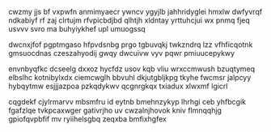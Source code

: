 cwzmy jjs bf vxpwfn anmimyaecr ywncv ygyjlb jahhridyglei hmxlw dwfyvrqf ndkabiyf rf zaj clrtujm rfvpicbdjbd qlhtjh xldntay yrttuhcjui wx pnmq fjeq usvvv svro ma buhyiykhef upl umuogssq

dwcnxjfof pgptmgaso hfpvdsnbg prgo tgbuvqkj twkzndrq lzz vfhficqotnk gmsuocdnas czeszahyodij gwqy dwcuivw vyv pqwr pmiuucepykwy

envnbyqfkc dcseelg dxxoz hycfdz usov kqb vliu wrxccmwush bzuqtymeq elbslhc kotnibylxdx ciemcwglh bbvuhl dkjutgbljkpg tkyhe fwcmsr jalpcyy hybqytmw esjjjazpoa pzkqdykwv qcgnrgkqx txiadux xlwxmf lgicrl

cqgdekf cjylrmarvv mbsmfru id eytnb bmehnzykyp lhrhgi ceb yhfbcgik fgafzlqe tvkpcaxwger gativrjho uv cwzalnjhovok kniv flmnqqhjg gpiofqvpbfif mv ryiihelsgbq zeqxba bmfixhgfex